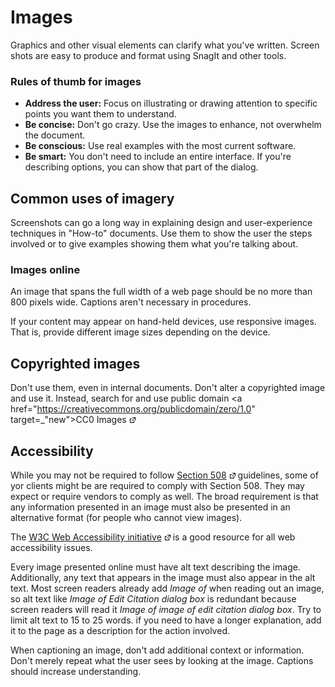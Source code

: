 Images
======

Graphics and other visual elements can clarify what you've written. 
Screen shots are easy to produce and format using SnagIt and other tools.

### Rules of thumb for images
* **Address the user:** Focus on illustrating or drawing attention to specific points you want them to understand.
* **Be concise:** Don't go crazy. Use the images to enhance, not overwhelm the document.
* **Be conscious:** Use real examples with the most current software.
* **Be smart:** You don't need to include an entire interface. If you're describing options, 
you can show that part of the dialog.

Common uses of imagery
----------------------

Screenshots can go a long way in explaining design and user-experience
techniques in "How-to" documents. Use them to show the user the steps involved or to 
give examples showing them what you're talking about.

### Images online
An image that spans the full width of a web page should be no more than
800 pixels wide. Captions aren't necessary in procedures.

If your content may appear on hand-held devices, use responsive images.
That is, provide different image sizes depending on the device.

Copyrighted images
------------------

Don't use them, even in internal documents. Don't
alter a copyrighted image and use it. Instead, search for and use public
domain <a href="https://creativecommons.org/publicdomain/zero/1.0" target=_"new">CC0 Images</a> 
![](Resources/Images/offsite-link.png)

Accessibility
-------------

While you may not be required to follow <a href="http://www.508checker.com/what-is-508-compliance" target="new"> Section 508</a>
![](Resources/Images/offsite-link.png) guidelines, some of yor clients might be
are required to comply with Section 508. They may expect or require
vendors to comply as well. The broad requirement is that
any information presented in an image must also be presented in an
alternative format (for people who cannot view images).

The <a href="https://www.w3.org/WAI/" target="_new">W3C Web Accessibility initiative</a>
![](Resources/Images/offsite-link.png) is a
good resource for all web accessibility issues.

Every image presented online must have alt text describing the image.
Additionally, any text that appears in the image must also appear in the
alt text. Most screen readers already add *Image of* when reading out an
image, so alt text like *Image of Edit Citation dialog box* is redundant
because screen readers will read it *Image of image of edit citation
dialog box*. Try to limit alt text to 15 to 25 words. if you need to have
a longer explanation, add it to the page as a description for the action
involved.

When captioning an image, don't add additional context or information.
Don't merely repeat what the user sees by looking at the image. Captions
should increase understanding.
